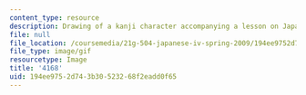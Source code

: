 ```yaml
---
content_type: resource
description: Drawing of a kanji character accompanying a lesson on Japanese.
file: null
file_location: /coursemedia/21g-504-japanese-iv-spring-2009/194ee9752d743b30523268f2eadd0f65_4168.gif
file_type: image/gif
resourcetype: Image
title: '4168'
uid: 194ee975-2d74-3b30-5232-68f2eadd0f65
---
```

